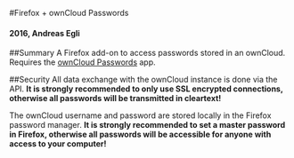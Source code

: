 #Firefox + ownCloud Passwords
#### 2016, Andreas Egli

##Summary
A Firefox add-on to access passwords stored in an ownCloud.
Requires the [ownCloud Passwords](https://github.com/fcturner/passwords) app.

##Security
All data exchange with the ownCloud instance is done via the API.
**It is strongly recommended to only use SSL encrypted connections, otherwise all passwords will be transmitted in cleartext!**

The ownCloud username and password are stored locally in the Firefox password manager.
**It is strongly recommended to set a master password in Firefox, otherwise all passwords will be accessible for anyone with access to your computer!**
